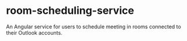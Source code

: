 # room-scheduling-service
An Angular service for users to schedule meeting in rooms connected to their Outlook accounts.
